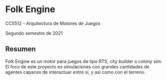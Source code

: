 # Folk Engine
CC5512 - Arquitectura de Motores de Juegos

Segundo semestre de 2021

## Resumen

Folk Engine es un motor para juegos de tipo RTS, city builder o colony sim. El foco de este proyecto es simulaciones con grandes cantidades de agentes capaces de interactuar entre sí, y así como con el terreno.
